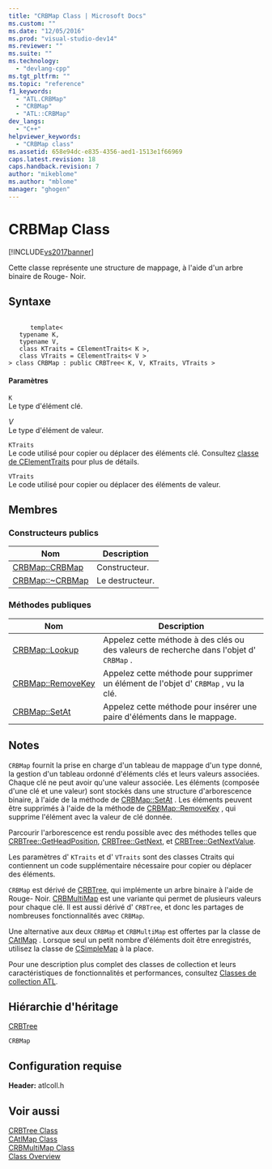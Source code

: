 ```yaml
---
title: "CRBMap Class | Microsoft Docs"
ms.custom: ""
ms.date: "12/05/2016"
ms.prod: "visual-studio-dev14"
ms.reviewer: ""
ms.suite: ""
ms.technology: 
  - "devlang-cpp"
ms.tgt_pltfrm: ""
ms.topic: "reference"
f1_keywords: 
  - "ATL.CRBMap"
  - "CRBMap"
  - "ATL::CRBMap"
dev_langs: 
  - "C++"
helpviewer_keywords: 
  - "CRBMap class"
ms.assetid: 658e94dc-e835-4356-aed1-1513e1f66969
caps.latest.revision: 18
caps.handback.revision: 7
author: "mikeblome"
ms.author: "mblome"
manager: "ghogen"
---
```

# CRBMap Class
[!INCLUDE[vs2017banner](../../assembler/inline/includes/vs2017banner.md)]

Cette classe représente une structure de mappage, à l'aide d'un arbre binaire de Rouge\- Noir.  
  
## Syntaxe  
  
```  
  
      template<   
   typename K,  
   typename V,  
   class KTraits = CElementTraits< K >,  
   class VTraits = CElementTraits< V >   
> class CRBMap : public CRBTree< K, V, KTraits, VTraits >  
```  
  
#### Paramètres  
 `K`  
 Le type d'élément clé.  
  
 *V*  
 Le type d'élément de valeur.  
  
 `KTraits`  
 Le code utilisé pour copier ou déplacer des éléments clé.  Consultez [classe de CElementTraits](../../atl/reference/celementtraits-class.md) pour plus de détails.  
  
 `VTraits`  
 Le code utilisé pour copier ou déplacer des éléments de valeur.  
  
## Membres  
  
### Constructeurs publics  
  
|Nom|Description|  
|---------|-----------------|  
|[CRBMap::CRBMap](../Topic/CRBMap::CRBMap.md)|Constructeur.|  
|[CRBMap::~CRBMap](../Topic/CRBMap::~CRBMap.md)|Le destructeur.|  
  
### Méthodes publiques  
  
|Nom|Description|  
|---------|-----------------|  
|[CRBMap::Lookup](../Topic/CRBMap::Lookup.md)|Appelez cette méthode à des clés ou des valeurs de recherche dans l'objet d' `CRBMap` .|  
|[CRBMap::RemoveKey](../Topic/CRBMap::RemoveKey.md)|Appelez cette méthode pour supprimer un élément de l'objet d' `CRBMap` , vu la clé.|  
|[CRBMap::SetAt](../Topic/CRBMap::SetAt.md)|Appelez cette méthode pour insérer une paire d'éléments dans le mappage.|  
  
## Notes  
 `CRBMap` fournit la prise en charge d'un tableau de mappage d'un type donné, la gestion d'un tableau ordonné d'éléments clés et leurs valeurs associées.  Chaque clé ne peut avoir qu'une valeur associée.  Les éléments \(composée d'une clé et une valeur\) sont stockés dans une structure d'arborescence binaire, à l'aide de la méthode de [CRBMap::SetAt](../Topic/CRBMap::SetAt.md) .  Les éléments peuvent être supprimés à l'aide de la méthode de [CRBMap::RemoveKey](../Topic/CRBMap::RemoveKey.md) , qui supprime l'élément avec la valeur de clé donnée.  
  
 Parcourir l'arborescence est rendu possible avec des méthodes telles que [CRBTree::GetHeadPosition](../Topic/CRBTree::GetHeadPosition.md), [CRBTree::GetNext](../Topic/CRBTree::GetNext.md), et [CRBTree::GetNextValue](../Topic/CRBTree::GetNextValue.md).  
  
 Les paramètres d' `KTraits` et d' `VTraits` sont des classes Ctraits qui contiennent un code supplémentaire nécessaire pour copier ou déplacer des éléments.  
  
 `CRBMap` est dérivé de [CRBTree](../../atl/reference/crbtree-class.md), qui implémente un arbre binaire à l'aide de Rouge\- Noir.  [CRBMultiMap](../../atl/reference/crbmultimap-class.md) est une variante qui permet de plusieurs valeurs pour chaque clé.  Il est aussi dérivé d' `CRBTree`, et donc les partages de nombreuses fonctionnalités avec `CRBMap`.  
  
 Une alternative aux deux `CRBMap` et `CRBMultiMap` est offertes par la classe de [CAtlMap](../../atl/reference/catlmap-class.md) .  Lorsque seul un petit nombre d'éléments doit être enregistrés, utilisez la classe de [CSimpleMap](../../atl/reference/csimplemap-class.md) à la place.  
  
 Pour une description plus complet des classes de collection et leurs caractéristiques de fonctionnalités et performances, consultez [Classes de collection ATL](../../atl/atl-collection-classes.md).  
  
## Hiérarchie d'héritage  
 [CRBTree](../../atl/reference/crbtree-class.md)  
  
 `CRBMap`  
  
## Configuration requise  
 **Header:** atlcoll.h  
  
## Voir aussi  
 [CRBTree Class](../../atl/reference/crbtree-class.md)   
 [CAtlMap Class](../../atl/reference/catlmap-class.md)   
 [CRBMultiMap Class](../../atl/reference/crbmultimap-class.md)   
 [Class Overview](../../atl/atl-class-overview.md)